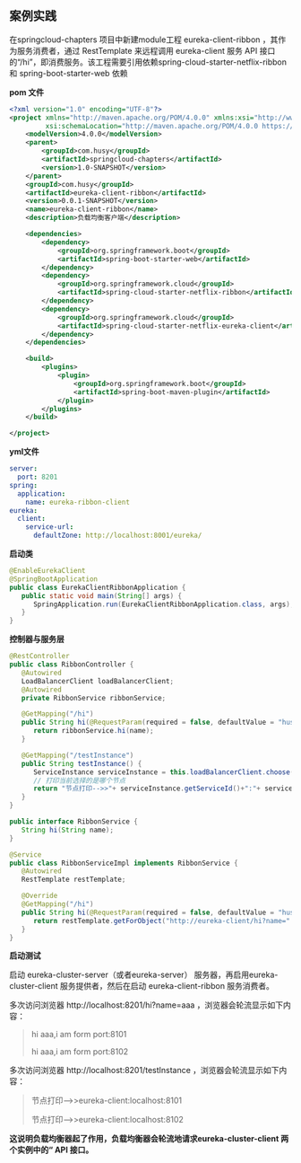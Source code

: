 ## 案例实践

在springcloud-chapters 项目中新建module工程  eureka-client-ribbon ，其作为服务消费者，通过 RestTemplate 来远程调用 eureka-client 服务 API 接口的“/hi”，即消费服务。该工程需要引用依赖spring-cloud-starter-netflix-ribbon 和 spring-boot-starter-web 依赖

**pom 文件**

```xml
<?xml version="1.0" encoding="UTF-8"?>
<project xmlns="http://maven.apache.org/POM/4.0.0" xmlns:xsi="http://www.w3.org/2001/XMLSchema-instance"
         xsi:schemaLocation="http://maven.apache.org/POM/4.0.0 https://maven.apache.org/xsd/maven-4.0.0.xsd">
    <modelVersion>4.0.0</modelVersion>
    <parent>
        <groupId>com.husy</groupId>
        <artifactId>springcloud-chapters</artifactId>
        <version>1.0-SNAPSHOT</version>
    </parent>
    <groupId>com.husy</groupId>
    <artifactId>eureka-client-ribbon</artifactId>
    <version>0.0.1-SNAPSHOT</version>
    <name>eureka-client-ribbon</name>
    <description>负载均衡客户端</description>

    <dependencies>
        <dependency>
            <groupId>org.springframework.boot</groupId>
            <artifactId>spring-boot-starter-web</artifactId>
        </dependency>
        <dependency>
            <groupId>org.springframework.cloud</groupId>
            <artifactId>spring-cloud-starter-netflix-ribbon</artifactId>
        </dependency>
        <dependency>
            <groupId>org.springframework.cloud</groupId>
            <artifactId>spring-cloud-starter-netflix-eureka-client</artifactId>
        </dependency>
    </dependencies>

    <build>
        <plugins>
            <plugin>
                <groupId>org.springframework.boot</groupId>
                <artifactId>spring-boot-maven-plugin</artifactId>
            </plugin>
        </plugins>
    </build>

</project>
```

**yml文件**

```yml
server:
  port: 8201
spring:
  application:
    name: eureka-ribbon-client
eureka:
  client:
    service-url:
      defaultZone: http://localhost:8001/eureka/
```

**启动类**

```java
@EnableEurekaClient
@SpringBootApplication
public class EurekaClientRibbonApplication {
   public static void main(String[] args) {
      SpringApplication.run(EurekaClientRibbonApplication.class, args);
   }
}
```

**控制器与服务层**

```java
@RestController
public class RibbonController {
   @Autowired
   LoadBalancerClient loadBalancerClient;
   @Autowired
   private RibbonService ribbonService;

   @GetMapping("/hi")
   public String hi(@RequestParam(required = false, defaultValue = "husy") String name) {
      return ribbonService.hi(name);
   }

   @GetMapping("/testInstance")
   public String testInstance() {
      ServiceInstance serviceInstance = this.loadBalancerClient.choose("eureka-client");
      // 打印当前选择的是哪个节点
      return "节点打印-->>"+ serviceInstance.getServiceId()+":"+ serviceInstance.getHost()+":"+ serviceInstance.getPort();
   }
}
```

```java
public interface RibbonService {
   String hi(String name);
}

@Service
public class RibbonServiceImpl implements RibbonService {
   @Autowired
   RestTemplate restTemplate;

   @Override
   @GetMapping("/hi")
   public String hi(@RequestParam(required = false, defaultValue = "husy") String name) {
      return restTemplate.getForObject("http://eureka-client/hi?name=" + name, String.class);
   }
}
```



**启动测试**

启动 eureka-cluster-server（或者eureka-server） 服务器，再启用eureka-cluster-client 服务提供者，然后在启动 eureka-client-ribbon 服务消费者。

多次访问浏览器 http://localhost:8201/hi?name=aaa ，浏览器会轮流显示如下内容：

>   hi aaa,i am form port:8101 
>
>   hi aaa,i am form port:8102

多次访问浏览器 http://localhost:8201/testInstance ，浏览器会轮流显示如下内容：

>   节点打印-->>eureka-client:localhost:8101 
>
>   节点打印-->>eureka-client:localhost:8102



**这说明负载均衡器起了作用，负载均衡器会轮流地请求eureka-cluster-client 两个实例中的“ API 接口。**